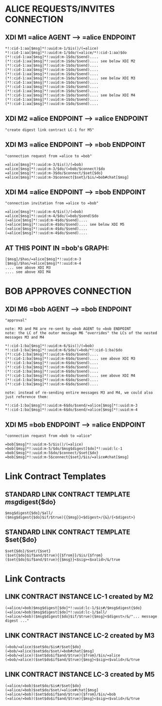 # ALICE REQUESTS/INVITES CONNECTION
	
## XDI M1 =alice AGENT --> =alice ENDPOINT
	
	*!:cid-1:aa[$msg]*!:uuid:m-1/$is()/(=alice)
	*!:cid-1:aa[$msg]*!:uuid:m-1/$do/(=alice/*!:cid-1:aa)$do
	(*!:cid-1:aa[$msg]*!:uuid:m-1$do/$send)....
	(*!:cid-1:aa[$msg]*!:uuid:m-1$do/$send).... see below XDI M2
	(*!:cid-1:aa[$msg]*!:uuid:m-1$do/$send)....
	(*!:cid-1:aa[$msg]*!:uuid:m-1$do/$send)....
	(*!:cid-1:aa[$msg]*!:uuid:m-1$do/$send)....
	(*!:cid-1:aa[$msg]*!:uuid:m-1$do/$send).... see below XDI M3
	(*!:cid-1:aa[$msg]*!:uuid:m-1$do/$send)....
	(*!:cid-1:aa[$msg]*!:uuid:m-1$do/$send)....
	(*!:cid-1:aa[$msg]*!:uuid:m-1$do/$send)....
	(*!:cid-1:aa[$msg]*!:uuid:m-1$do/$send).... see below XDI M4
	(*!:cid-1:aa[$msg]*!:uuid:m-1$do/$send)....
	(*!:cid-1:aa[$msg]*!:uuid:m-1$do/$send)....
	
## XDI M2 =alice ENDPOINT --> =alice ENDPOINT
	
	"create digest link contract LC-1 for M5"
	
## XDI M3 =alice ENDPOINT --> =bob ENDPOINT
	
	"connection request from =alice to =bob"
	
	=alice[$msg]*!:uuid:m-3/$is()/(=bob)
	=alice[$msg]*!:uuid:m-3/$do/(=bob/$connect)$do
	=alice[$msg]*!:uuid:m-3$do/$connect/$set{$do}
	=alice[$msg]*!:uuid:m-3$connect{$set}/$is/=bob#chat[$msg]
	
## XDI M4 =alice ENDPOINT --> =bob ENDPOINT
	
	"connection invitation from =alice to =bob"
	
	=alice[$msg]*!:uuid:m-4/$is()/(=bob)
	=alice[$msg]*!:uuid:m-4/$do/(=bob/$send)$do
	(=alice[$msg]*!:uuid:m-4$do/$send)....
	(=alice[$msg]*!:uuid:m-4$do/$send).... see below XDI M5
	(=alice[$msg]*!:uuid:m-4$do/$send)....
	(=alice[$msg]*!:uuid:m-4$do/$send)....
	
## AT THIS POINT IN =bob's GRAPH:
	
	[$msg]/$has/=alice[$msg]*!:uuid:m-3
	[$msg]/$has/=alice[$msg]*!:uuid:m-4
	.... see above XDI M3
	.... see above XDI M4
	
# BOB APPROVES CONNECTION
	
## XDI M6 =bob AGENT --> =bob ENDPOINT
	
	"approval"
	
	note: M3 and M4 are re-sent by =bob AGENT to =bob ENDPOINT
	note: the LC of the outer message M6 "overrides" the LCs of the nested messages M3 and M4
	
	*!:cid-1:ba[$msg]*!:uuid:m-6/$is()/(=bob)
	*!:cid-1:ba[$msg]*!:uuid:m-6/$do/(=bob/*!:cid-1:ba)$do
	(*!:cid-1:ba[$msg]*!:uuid:m-6$do/$send)....
	(*!:cid-1:ba[$msg]*!:uuid:m-6$do/$send).... see above XDI M3
	(*!:cid-1:ba[$msg]*!:uuid:m-6$do/$send)....
	(*!:cid-1:ba[$msg]*!:uuid:m-6$do/$send)....
	(*!:cid-1:ba[$msg]*!:uuid:m-6$do/$send)....
	(*!:cid-1:ba[$msg]*!:uuid:m-6$do/$send).... see above XDI M4
	(*!:cid-1:ba[$msg]*!:uuid:m-6$do/$send)....
	(*!:cid-1:ba[$msg]*!:uuid:m-6$do/$send)....
	
	note: instead of re-sending entire messages M3 and M4, we could also just reference them:
	
	*!:cid-1:ba[$msg]*!:uuid:m-6$do/$send/=alice[$msg]*!:uuid:m-3
	*!:cid-1:ba[$msg]*!:uuid:m-6$do/$send/=alice[$msg]*!:uuid:m-4
	
## XDI M5 =bob ENDPOINT --> =alice ENDPOINT
	
	"connection request from =bob to =alice"
	
	=bob[$msg]*!:uuid:m-5/$is()/(=alice)
	=bob[$msg]*!:uuid:m-5/$do/$msg$digest[$do]*!:uuid:lc-1
	=bob[$msg]*!:uuid:m-5$do/$connect/$set{$do}
	=bob[$msg]*!:uuid:m-5$connect{$set}/$is/=alice#chat[$msg]
	
# Link Contract Templates
	
## STANDARD LINK CONTRACT TEMPLATE $msg$digest{$do}
	
	$msg$digest{$do}/$all/
	($msg$digest{$do}$if/$true){{$msg}}<$digest>/{&}/{<$digest>}
	
## STANDARD LINK CONTRACT TEMPLATE $set{$do}
	
	$set{$do}/$set/{$set}
	($set{$do}$if$and/$true){{$from}}/$is/{$from}
	($set{$do}$if$and/$true){{$msg}}<$sig><$valid>/&/true
	
# Link Contracts
	
## LINK CONTRACT INSTANCE LC-1 created by M2
	
	(=alice/=bob)$msg$digest[$do]*!:uuid:lc-1/$is#/$msg$digest{$do}
	(=alice/=bob)$msg$digest[$do]*!:uuid:lc-1/$all/
	(=alice/=bob)($msg$digest{$do}$if/$true){$msg}<$digest>/&/"... message digest ..."
	
## LINK CONTRACT INSTANCE LC-2 created by M3
	
	(=bob/=alice)$set$do/$is#/$set{$do}
	(=bob/=alice)$set$do/$set/=bob#chat[$msg]
	(=bob/=alice)($set$do$if$and/$true){$from}/$is/=alice
	(=bob/=alice)($set$do$if$and/$true){$msg}<$sig><$valid>/&/true
	
## LINK CONTRACT INSTANCE LC-3 created by M5
	
	(=alice/=bob)$set$do/$is#/$set{$do}
	(=alice/=bob)$set$do/$set/=alice#chat[$msg]
	(=alice/=bob)($set$do$if$and/$true){$from}/$is/=bob
	(=alice/=bob)($set$do$if$and/$true){$msg}<$sig><$valid>/&/true
	
